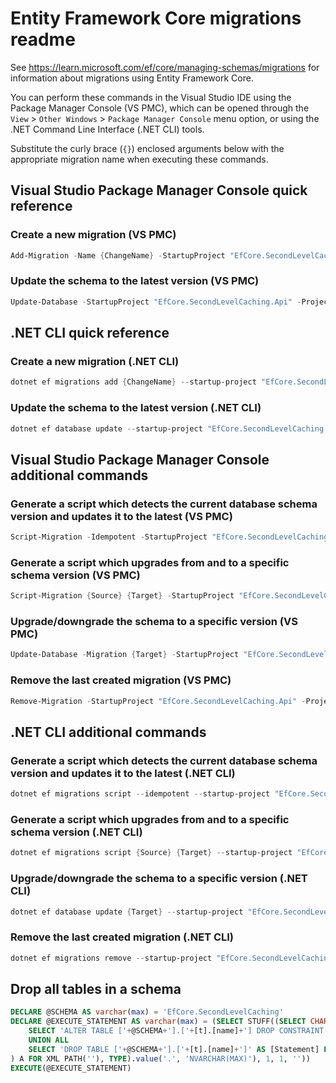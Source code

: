 # Entity Framework Core migrations readme

See <https://learn.microsoft.com/ef/core/managing-schemas/migrations> for information about migrations
using Entity Framework Core.

You can perform these commands in the Visual Studio IDE using the Package Manager Console (VS PMC), which can
be opened through the `View` > `Other Windows` > `Package Manager Console` menu option, or using the .NET
Command Line Interface (.NET CLI) tools.

Substitute the curly brace (`{}`) enclosed arguments below with the appropriate migration name when
executing these commands.

## Visual Studio Package Manager Console quick reference

### Create a new migration (VS PMC)

```powershell
Add-Migration -Name {ChangeName} -StartupProject "EfCore.SecondLevelCaching.Api" -Project "EfCore.SecondLevelCaching.Infrastructure"
```

### Update the schema to the latest version (VS PMC)

```powershell
Update-Database -StartupProject "EfCore.SecondLevelCaching.Api" -Project "EfCore.SecondLevelCaching.Infrastructure"
```

## .NET CLI quick reference

### Create a new migration (.NET CLI)

```powershell
dotnet ef migrations add {ChangeName} --startup-project "EfCore.SecondLevelCaching.Api" --project "EfCore.SecondLevelCaching.Infrastructure"
```

### Update the schema to the latest version (.NET CLI)

```powershell
dotnet ef database update --startup-project "EfCore.SecondLevelCaching.Api" --project "EfCore.SecondLevelCaching.Infrastructure"
```

## Visual Studio Package Manager Console additional commands

### Generate a script which detects the current database schema version and updates it to the latest (VS PMC)

```powershell
Script-Migration -Idempotent -StartupProject "EfCore.SecondLevelCaching.Api" -Project "EfCore.SecondLevelCaching.Infrastructure"
```

### Generate a script which upgrades from and to a specific schema version (VS PMC)

```powershell
Script-Migration {Source} {Target} -StartupProject "EfCore.SecondLevelCaching.Api" -Project "EfCore.SecondLevelCaching.Infrastructure"
```

### Upgrade/downgrade the schema to a specific version (VS PMC)

```powershell
Update-Database -Migration {Target} -StartupProject "EfCore.SecondLevelCaching.Api" -Project "EfCore.SecondLevelCaching.Infrastructure"
```

### Remove the last created migration (VS PMC)

```powershell
Remove-Migration -StartupProject "EfCore.SecondLevelCaching.Api" -Project "EfCore.SecondLevelCaching.Infrastructure"
```

## .NET CLI additional commands

### Generate a script which detects the current database schema version and updates it to the latest (.NET CLI)

```powershell
dotnet ef migrations script --idempotent --startup-project "EfCore.SecondLevelCaching.Api" --project "EfCore.SecondLevelCaching.Infrastructure"
```

### Generate a script which upgrades from and to a specific schema version (.NET CLI)

```powershell
dotnet ef migrations script {Source} {Target} --startup-project "EfCore.SecondLevelCaching.Api" --project "EfCore.SecondLevelCaching.Infrastructure"
```

### Upgrade/downgrade the schema to a specific version (.NET CLI)

```powershell
dotnet ef database update {Target} --startup-project "EfCore.SecondLevelCaching.Api" --project "EfCore.SecondLevelCaching.Infrastructure"
```

### Remove the last created migration (.NET CLI)

```powershell
dotnet ef migrations remove --startup-project "EfCore.SecondLevelCaching.Api" --project "EfCore.SecondLevelCaching.Infrastructure"
```

## Drop all tables in a schema

```sql
DECLARE @SCHEMA AS varchar(max) = 'EfCore.SecondLevelCaching'
DECLARE @EXECUTE_STATEMENT AS varchar(max) = (SELECT STUFF((SELECT CHAR(13) + CHAR(10) + [Statement] FROM (
    SELECT 'ALTER TABLE ['+@SCHEMA+'].['+[t].[name]+'] DROP CONSTRAINT ['+[fk].[name]+']' AS [Statement] FROM [sys].[foreign_keys] AS [fk] INNER JOIN [sys].[tables] AS [t] ON [t].[object_id] = [fk].[parent_object_id] INNER JOIN [sys].[schemas] AS [s] ON [s].[schema_id] = [t].[schema_id] WHERE [s].[name] = @SCHEMA
    UNION ALL
    SELECT 'DROP TABLE ['+@SCHEMA+'].['+[t].[name]+']' AS [Statement] FROM [sys].[tables] AS [t] INNER JOIN [sys].[schemas] AS [s] ON [s].[schema_id] = [t].[schema_id] WHERE [s].[name] = @SCHEMA
) A FOR XML PATH(''), TYPE).value('.', 'NVARCHAR(MAX)'), 1, 1, ''))
EXECUTE(@EXECUTE_STATEMENT)
```
